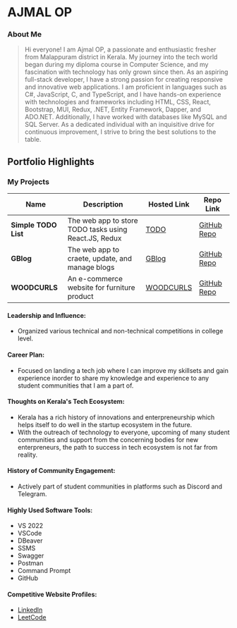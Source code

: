 
# AJMAL OP

### About Me

> Hi everyone! I am Ajmal OP, a passionate and enthusiastic fresher from Malappuram district in Kerala. My journey into the tech world began during my diploma course in Computer Science, and my fascination with technology has only grown since then.
> As an aspiring full-stack developer, I have a strong passion for creating responsive and innovative web applications.
> I am proficient in languages such as C#, JavaScript, C, and TypeScript, and I have hands-on experience with technologies and frameworks including HTML, CSS, React, Bootstrap, MUI, Redux, .NET, Entity Framework, Dapper, and ADO.NET. Additionally, I have worked with databases like MySQL and SQL Server.
> As a dedicated individual with an inquisitive drive for continuous improvement, I strive to bring the best solutions to the table.


## Portfolio Highlights

### My Projects

| Name                            | Description                                                                             | Hosted Link                                               | Repo Link                                                                              |
|---------------------------------|-----------------------------------------------------------------------------------------|-----------------------------------------------------------|----------------------------------------------------------------------------------------|
| **Simple TODO List**            | The web app to store TODO tasks using React.JS, Redux                                   | [TODO](https://ajmalop.github.io/Redux-Todo/)             | [GitHub Repo](https://github.com/AjmalOP/Redux-Todo)                                   |
| **GBlog**                       | The web app to craete, update, and manage blogs                                         | [GBlog](https://ajmalop.github.io/Blog-Site-/)            | [GitHub Repo](https://github.com/AjmalOP/Blog-Site-)                                   |
| **WOODCURLS**                   | An e-commerce website for furniture product                                             | [WOODCURLS](https://ajmalop.github.io/woodcurl/)          | [GitHub Repo](https://github.com/AjmalOP/woodcurl)                                     |


#### Leadership and Influence:

- Organized various technical and non-technical competitions in college level.

#### Career Plan:

- Focused on landing a tech job where I can improve my skillsets and gain experience inorder to share my knowledge and experience to any student communities that I am a part of.

  
#### Thoughts on Kerala's Tech Ecosystem:

- Kerala has a rich history of innovations and enterpreneurship which helps itself to do well in the startup ecosystem in the future.
- With the outreach of technology to everyone, upcoming of many student communities and support from the concerning bodies for new enterpreneurs, the path to success in tech ecosystem is not far from reality. 

#### History of Community Engagement:

-  Actively part of student communities in platforms such as Discord and Telegram.

#### Highly Used Software Tools:

- VS 2022
- VSCode
- DBeaver
- SSMS
- Swagger
- Postman
- Command Prompt
- GitHub

#### Competitive Website Profiles:

- [LinkedIn](https://www.linkedin.com/in/ajmalop/)
- [LeetCode](https://leetcode.com/u/Ajmal-OP/)
